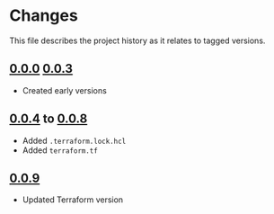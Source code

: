 # Changes
This file describes the project history as it relates to tagged versions.

## [0.0.0](.) [0.0.3](.)
- Created early versions

## [0.0.4](.) to [0.0.8](.)
- Added `.terraform.lock.hcl`
- Added `terraform.tf`

## [0.0.9](.)
- Updated Terraform version
